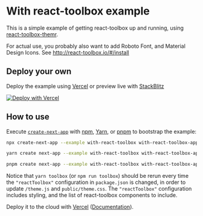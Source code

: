 # With react-toolbox example

This is a simple example of getting react-toolbox up and running, using [react-toolbox-themr](https://github.com/react-toolbox/react-toolbox-themr).

For actual use, you probably also want to add Roboto Font, and Material Design Icons. See <http://react-toolbox.io/#/install>

## Deploy your own

Deploy the example using [Vercel](https://vercel.com?utm_source=github&utm_medium=readme&utm_campaign=next-example) or preview live with [StackBlitz](https://stackblitz.com/github/vercel/next.js/tree/canary/examples/with-react-toolbox)

[![Deploy with Vercel](https://vercel.com/button)](https://vercel.com/new/clone?repository-url=https://github.com/vercel/next.js/tree/canary/examples/with-react-toolbox&project-name=with-react-toolbox&repository-name=with-react-toolbox)

## How to use

Execute [`create-next-app`](https://github.com/vercel/next.js/tree/canary/packages/create-next-app) with [npm](https://docs.npmjs.com/cli/init), [Yarn](https://yarnpkg.com/lang/en/docs/cli/create/), or [pnpm](https://pnpm.io) to bootstrap the example:

```bash
npx create-next-app --example with-react-toolbox with-react-toolbox-app
```

```bash
yarn create next-app --example with-react-toolbox with-react-toolbox-app
```

```bash
pnpm create next-app --example with-react-toolbox with-react-toolbox-app
```

Notice that `yarn toolbox` (or `npm run toolbox`) should be rerun every time the `"reactToolbox"` configuration in `package.json` is changed, in order to update `/theme.js` and `public/theme.css`. The `"reactToolbox"` configuration includes styling, and the list of react-toolbox components to include.

Deploy it to the cloud with [Vercel](https://vercel.com/new?utm_source=github&utm_medium=readme&utm_campaign=next-example) ([Documentation](https://nextjs.org/docs/deployment)).

